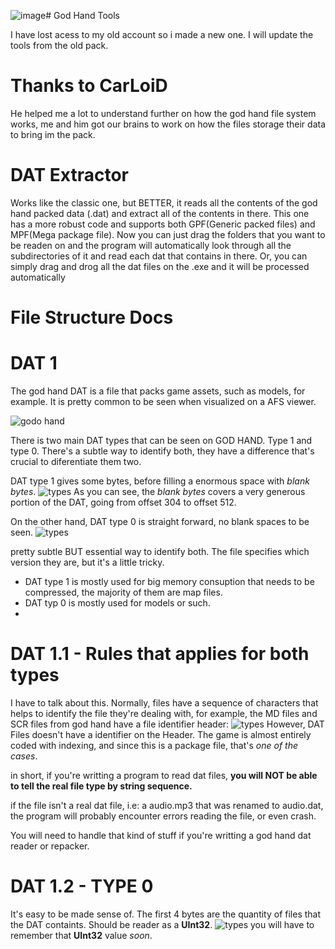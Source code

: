 ![image](https://github.com/akitotheanimator/God-Hand-Tools/assets/174764120/b7d14244-6f85-46e0-bf10-09c5fe56d561)# God Hand Tools

I have lost acess to my old account so i made a new one.
I will update the tools from the old pack.

# Thanks to CarLoiD
He helped me a lot to understand further on how the god hand file system works, me and him got our brains to work on how the files storage their data to bring im the pack.


# DAT Extractor

Works like the classic one, but BETTER, it reads all the contents of the god hand packed data (.dat) and extract all of the contents in there. This one has a more robust code and supports both GPF(Generic packed files) and MPF(Mega package file).
Now you can just drag the folders that you want to be readen on and the program will automatically look through all the subdirectories of it and read each dat that contains in there.
Or, you can simply drag and drog all the dat files on the .exe and it will be processed automatically








# File Structure Docs
# DAT 1
The god hand DAT is a file that packs game assets, such as models, for example. It is pretty common to be seen when visualized on a AFS viewer.

![godo hand](https://github.com/akitotheanimator/God-Hand-Tools/assets/174764120/abd327e4-d0ab-4946-a95f-fc9e2e7fed2b)

There is two main DAT types that can be seen on GOD HAND. Type 1 and type 0.
There's a subtle way to identify both, they have a difference that's crucial to diferentiate them two.

DAT type 1 gives some bytes, before filling a enormous space with *blank bytes*.
![types](https://github.com/akitotheanimator/God-Hand-Tools/assets/174764120/7662fd94-099e-4d0e-b0ed-8a1f4ff3bd0d)
As you can see, the *blank bytes* covers a very generous portion of the DAT, going from offset 304 to offset 512.

On the other hand, DAT type 0 is straight forward, no blank spaces to be seen.
![types](https://github.com/akitotheanimator/God-Hand-Tools/assets/174764120/c4cbb102-23e7-4bb3-9ccc-a593ee08a4d1)

pretty subtle BUT essential way to identify both. The file specifies which version they are, but it's a little tricky.
* DAT type 1 is mostly used for big memory consuption that needs to be compressed, the majority of them are map files.
* DAT typ 0 is mostly used for models or such.
* 
# DAT 1.1 - Rules that applies for both types
I have to talk about this.
Normally, files have a sequence of characters that helps to identify the file they're dealing with, for example, the MD files and SCR files from god hand have a file identifier header:
![types](https://github.com/akitotheanimator/God-Hand-Tools/assets/174764120/54a601f3-e194-4b3b-ad44-743e7cab7069)
However, DAT Files doesn't have a identifier on the Header. The game is almost entirely coded with indexing, and since this is a package file, that's *one of the cases*.

in short, if you're writting a program to read dat files, **you will NOT be able to tell the real file type by string sequence.**

if the file isn't a real dat file, i.e: a audio.mp3 that was renamed to audio.dat, the program will probably encounter errors reading the file, or even crash.

You will need to handle that kind of stuff if you're writting a god hand dat reader or repacker.

# DAT 1.2 - TYPE 0
It's easy to be made sense of. The first 4 bytes are the quantity of files that the DAT containts. Should be reader as a **UInt32**.
![types](https://github.com/akitotheanimator/God-Hand-Tools/assets/174764120/352ed612-e356-43d9-95a4-c5237381c512)
you will have to remember that **UInt32** value *soon*.
